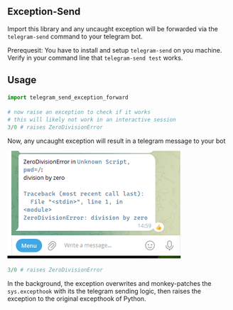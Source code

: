 ## Exception-Send

Import this library and any uncaught exception will be forwarded via the `telegram-send` command to your telegram bot.

Prerequesit: You have to install and setup `telegram-send` on you machine. Verify in your command line that `telegram-send test` works.

## Usage

```Python
import telegram_send_exception_forward

# now raise an exception to check if it works
# this will likely not work in an interactive session
3/0 # raises ZeroDivisionError
```

Now, any uncaught exception will result in a telegram message to your bot

![](md_assets/2024-09-03-14-59-54-image.png)

```python
3/0 # raises ZeroDivisionError
```

In the background, the exception overwrites and monkey-patches the `sys.excepthook` with its the telegram sending logic, then raises the exception to the original excepthook of Python.
